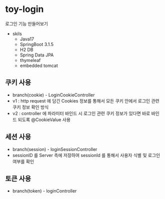 # toy-login

로그인 기능 만들어보기

- skils
    - Java17
    - SpringBoot 3.1.5
    - H2 DB
    - Spring Data JPA
    - thymeleaf
    - embedded tomcat

## 쿠키 사용

- branch(cookie) - LoginCookieController
- v1 : http request 에 담긴 Cookies 정보를 통해서 모든 쿠키 안에서 로그인 관련 쿠키 정보 확인 방식
- v2 : controller 에 파라미터 바인드 시 로그인 관련 쿠키 정보가 있다면 바로 바인드 되도록 @CookieValue 사용

## 세션 사용

- branch(session) - loginSessionController
- sessionID 를 Server 측에 저장하여 sessionId 를 통해서 사용자 식별 및 로그인 여부를 확인

## 토큰 사용

- branch(token) - loginController
